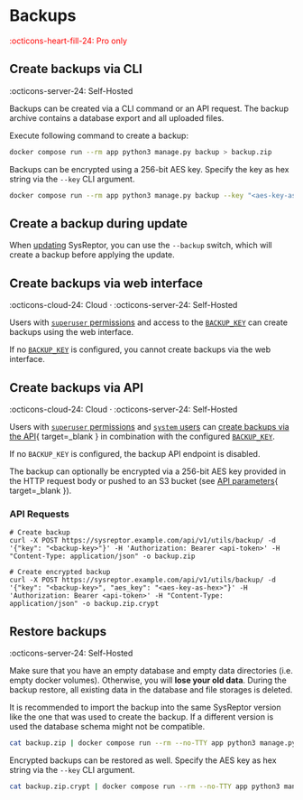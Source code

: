 # Backups
<span style="color:red;">:octicons-heart-fill-24: Pro only</span>


## Create backups via CLI
:octicons-server-24: Self-Hosted

Backups can be created via a CLI command or an API request.
The backup archive contains a database export and all uploaded files.

Execute following command to create a backup:
```bash title="Create backup via CLI"
docker compose run --rm app python3 manage.py backup > backup.zip
```

Backups can be encrypted using a 256-bit AES key. 
Specify the key as hex string via the `--key` CLI argument.
```bash title="Create encrypted backup via CLI"
docker compose run --rm app python3 manage.py backup --key "<aes-key-as-hex>" > backup.zip.crypt
```

## Create a backup during update
When [updating](updates.md) SysReptor, you can use the `--backup` switch, which will create a backup before applying the update.

## Create backups via web interface
:octicons-cloud-24: Cloud · :octicons-server-24: Self-Hosted

Users with [`superuser` permissions](../users/user-permissions.md#superuser) and access to the [`BACKUP_KEY`](configuration.md#backup-key) can create backups using the web interface.

If no [`BACKUP_KEY`](configuration.md#backup-key) is configured, you cannot create backups via the web interface.

## Create backups via API
:octicons-cloud-24: Cloud · :octicons-server-24: Self-Hosted

Users with [`superuser` permissions](../users/user-permissions.md#superuser) and [`system` users](../users/user-permissions.md#system) can [create backups via the API](https://demo.sysre.pt/api/public/utils/swagger-ui/#/v1/v1_utils_backup_create){ target=_blank } in combination with the configured [`BACKUP_KEY`](configuration.md#backup-key).

If no `BACKUP_KEY` is configured, the backup API endpoint is disabled.

The backup can optionally be encrypted via a 256-bit AES key provided in the HTTP request body or pushed to an S3 bucket (see [API parameters](https://demo.sysre.pt/api/public/utils/swagger-ui/#/v1/v1_utils_backup_create){ target=_blank }).

### API Requests
```
# Create backup
curl -X POST https://sysreptor.example.com/api/v1/utils/backup/ -d '{"key": "<backup-key>"}' -H 'Authorization: Bearer <api-token>' -H "Content-Type: application/json" -o backup.zip

# Create encrypted backup
curl -X POST https://sysreptor.example.com/api/v1/utils/backup/ -d '{"key": "<backup-key>", "aes_key": "<aes-key-as-hex>"}' -H 'Authorization: Bearer <api-token>' -H "Content-Type: application/json" -o backup.zip.crypt
```

## Restore backups
:octicons-server-24: Self-Hosted

Make sure that you have an empty database and empty data directories (i.e. empty docker volumes). Otherwise, you will **lose your old data**.
During the backup restore, all existing data in the database and file storages is deleted.

It is recommended to import the backup into the same SysReptor version like the one that was used to create the backup.
If a different version is used the database schema might not be compatible.

```bash title="Restore backup via CLI"
cat backup.zip | docker compose run --rm --no-TTY app python3 manage.py restorebackup
```

Encrypted backups can be restored as well. Specify the AES key as hex string via the `--key` CLI argument.
```bash title="Restore encrypted backup via CLI"
cat backup.zip.crypt | docker compose run --rm --no-TTY app python3 manage.py restorebackup --key "<aes-key-as-hex>"
```
